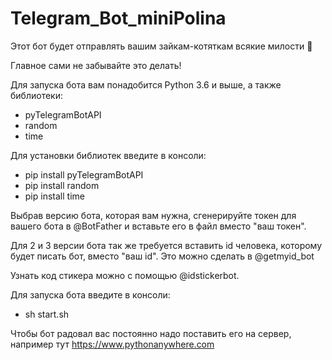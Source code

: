 # Telegram_Bot_miniPolina
Этот бот будет отправлять вашим зайкам-котяткам всякие милости 💖

Главное сами не забывайте это делать!

Для запуска бота вам понадобится Python 3.6 и выше, а также библиотеки:
- pyTelegramBotAPI
- random
- time

Для установки библиотек введите в консоли:
- pip install pyTelegramBotAPI
- pip install random
- pip install time

Выбрав версию бота, которая вам нужна, сгенерируйте токен для вашего бота в @BotFather и вставьте его в файл вместо "ваш токен".

Для 2 и 3 версии бота так же требуется вставить id человека, которому будет писать бот, вместо "ваш id". Это можно сделать в @getmyid_bot

Узнать код стикера можно с помощью @idstickerbot.

Для запуска бота введите в консоли:
- sh start.sh

Чтобы бот радовал вас постоянно надо поставить его на сервер, например тут https://www.pythonanywhere.com
